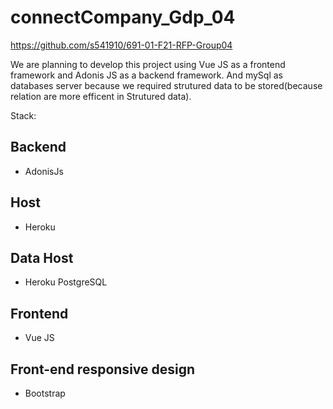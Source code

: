 # connectCompany_Gdp_04

<https://github.com/s541910/691-01-F21-RFP-Group04>

We are planning to develop this project using Vue JS as a frontend framework and Adonis JS as a backend framework. And mySql as databases server because we required strutured data to be stored(because relation are more efficent in  Strutured data).

 Stack:
## Backend
- AdonisJs

## Host
- Heroku

## Data Host
- Heroku PostgreSQL


## Frontend
- Vue JS

## Front-end responsive design
- Bootstrap
